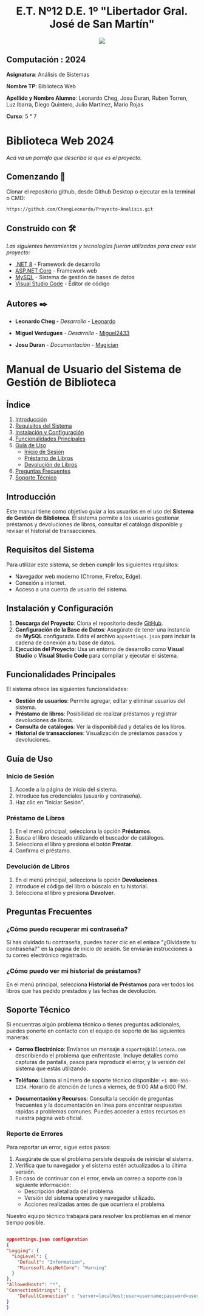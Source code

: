 <h1 align="center"> E.T. Nº12 D.E. 1º "Libertador Gral. José de San Martín" </h1>
<p align="center">
  <img src="https://et12.edu.ar/imgs/et12.svg">
</p>

## Computación : 2024

**Asignatura**: Análisis de Sistemas

**Nombre TP**: Biblioteca Web

**Apellido y Nombre Alumno**: Leonardo Cheg, Josu Duran, Ruben Torren, Luz Ibarra, Diego Quintero, Julio Martinez, Mario Rojas

**Curso**: 5 ° 7

# Biblioteca Web 2024

_Acá va un parrafo que describa lo que es el proyecto._

## Comenzando 🚀

Clonar el repositorio github, desde Github Desktop o ejecutar en la terminal o CMD:

```
https://github.com/ChengLeonardo/Proyecto-Analisis.git
```


## Construido con 🛠️

_Las siguientes herramientas y tecnologías fueron utilizadas para crear este proyecto:_

* [.NET 8](https://dotnet.microsoft.com/es-es/download/dotnet/8.0) - Framework de desarrollo
* [ASP.NET Core](https://docs.microsoft.com/es-es/aspnet/core/) - Framework web
* [MySQL](https://www.mysql.com/) - Sistema de gestión de bases de datos
* [Visual Studio Code](https://code.visualstudio.com/) - Editor de código


## Autores ✒️


* **Leonardo Cheg** - *Desarrollo* - [Leonardo](https://github.com/ChengLeonardo)

* **Miguel Verdugues** - *Desarrollo* - [Miguel2433](https://github.com/miguel2433)

* **Josu Duran** - *Documentación* - [Magician](https://github.com/JosuGuzman)



# Manual de Usuario del Sistema de Gestión de Biblioteca

## Índice
1. [Introducción](#introducción)
2. [Requisitos del Sistema](#requisitos-del-sistema)
3. [Instalación y Configuración](#instalación-y-configuración)
4. [Funcionalidades Principales](#funcionalidades-principales)
5. [Guía de Uso](#guía-de-uso)
   - [Inicio de Sesión](#inicio-de-sesión)
   - [Préstamo de Libros](#préstamo-de-libros)
   - [Devolución de Libros](#devolución-de-libros)
6. [Preguntas Frecuentes](#preguntas-frecuentes)
7. [Soporte Técnico](#soporte-técnico)

## Introducción
Este manual tiene como objetivo guiar a los usuarios en el uso del **Sistema de Gestión de Biblioteca**. El sistema permite a los usuarios gestionar préstamos y devoluciones de libros, consultar el catálogo disponible y revisar el historial de transacciones.

## Requisitos del Sistema
Para utilizar este sistema, se deben cumplir los siguientes requisitos:
- Navegador web moderno (Chrome, Firefox, Edge).
- Conexión a internet.
- Acceso a una cuenta de usuario del sistema.

## Instalación y Configuración
1. **Descarga del Proyecto**: Clona el repositorio desde [GitHub](https://github.com/ChengLeonardo/Proyecto-Analisis).
2. **Configuración de la Base de Datos**: Asegúrate de tener una instancia de **MySQL** configurada. Edita el archivo `appsettings.json` para incluir la cadena de conexión a tu base de datos.
3. **Ejecución del Proyecto**: Usa un entorno de desarrollo como **Visual Studio** o **Visual Studio Code** para compilar y ejecutar el sistema.

## Funcionalidades Principales
El sistema ofrece las siguientes funcionalidades:
- **Gestión de usuarios**: Permite agregar, editar y eliminar usuarios del sistema.
- **Préstamo de libros**: Posibilidad de realizar préstamos y registrar devoluciones de libros.
- **Consulta de catálogos**: Ver la disponibilidad y detalles de los libros.
- **Historial de transacciones**: Visualización de préstamos pasados y devoluciones.

## Guía de Uso

### Inicio de Sesión
1. Accede a la página de inicio del sistema.
2. Introduce tus credenciales (usuario y contraseña).
3. Haz clic en "Iniciar Sesión".

### Préstamo de Libros
1. En el menú principal, selecciona la opción **Préstamos**.
2. Busca el libro deseado utilizando el buscador de catálogos.
3. Selecciona el libro y presiona el botón **Prestar**.
4. Confirma el préstamo.

### Devolución de Libros
1. En el menú principal, selecciona la opción **Devoluciones**.
2. Introduce el código del libro o búscalo en tu historial.
3. Selecciona el libro y presiona **Devolver**.

## Preguntas Frecuentes

### ¿Cómo puedo recuperar mi contraseña?
Si has olvidado tu contraseña, puedes hacer clic en el enlace "¿Olvidaste tu contraseña?" en la página de inicio de sesión. Se enviarán instrucciones a tu correo electrónico registrado.

### ¿Cómo puedo ver mi historial de préstamos?
En el menú principal, selecciona **Historial de Préstamos** para ver todos los libros que has pedido prestados y las fechas de devolución.

## Soporte Técnico
Si encuentras algún problema técnico o tienes preguntas adicionales, puedes ponerte en contacto con el equipo de soporte de las siguientes maneras:

- **Correo Electrónico**: Envíanos un mensaje a `soporte@biblioteca.com` describiendo el problema que enfrentaste. Incluye detalles como capturas de pantalla, pasos para reproducir el error, y la versión del sistema que estás utilizando.
  
- **Teléfono**: Llama al número de soporte técnico disponible: `+1 800-555-1234`. Horario de atención de lunes a viernes, de 9:00 AM a 6:00 PM.

- **Documentación y Recursos**: Consulta la sección de preguntas frecuentes y la documentación en línea para encontrar respuestas rápidas a problemas comunes. Puedes acceder a estos recursos en nuestra página web oficial.

### Reporte de Errores
Para reportar un error, sigue estos pasos:
1. Asegúrate de que el problema persiste después de reiniciar el sistema.
2. Verifica que tu navegador y el sistema estén actualizados a la última versión.
3. En caso de continuar con el error, envía un correo a soporte con la siguiente información:
   - Descripción detallada del problema.
   - Versión del sistema operativo y navegador utilizado.
   - Acciones realizadas antes de que ocurriera el problema.

Nuestro equipo técnico trabajará para resolver los problemas en el menor tiempo posible.

##
  ```json
appsettings.json configuration
{
  "Logging": {
    "LogLevel": {
      "Default": "Information",
      "Microsoft.AspNetCore": "Warning"
    }
  },
  "AllowedHosts": "*",
  "ConnectionStrings": {
      "DefaultConnection" : "server=localhost;user=username;password=userpass;database=5to_Biblioteca"
  }
}
```